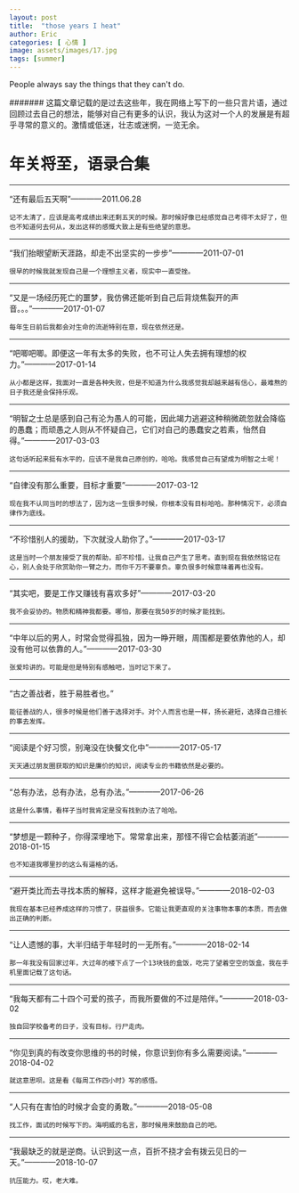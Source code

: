 ```yaml
---
layout: post
title:  "those years I heat"
author: Eric
categories: [ 心情 ]
image: assets/images/17.jpg
tags: [summer]
---
```


People always say the things that they can't do.

####### 这篇文章记载的是过去这些年，我在网络上写下的一些只言片语，通过回顾过去自己的想法，能够对自己有更多的认识，我认为这对一个人的发展是有超乎寻常的意义的。激情或低迷，壮志或迷惘，一览无余。

# 年关将至，语录合集

---
 “还有最后五天啊”————2011.06.28
 
`记不太清了，应该是高考成绩出来还剩五天的时候。那时候好像已经感觉自己考得不太好了，但也不知道何去何从，发出这样的感慨大致上是有些绝望的意思。`

---
 “我们抬眼望断天涯路，却走不出坚实的一步步”————2011-07-01
 
`很早的时候我就发现自己是一个理想主义者，现实中一直受挫。` 

---
 “又是一场经历死亡的噩梦，我仿佛还能听到自己后背烧焦裂开的声音。。。”————2017-01-07

`每年生日前后我都会对生命的流逝特别在意，现在依然还是。`

---
 “吧唧吧唧。即便这一年有太多的失败，也不可让人失去拥有理想的权力。”————2017-01-14

`从小都是这样，我面对一直是各种失败，但是不知道为什么我感觉我却越来越有信心，最难熬的日子我还是会保持乐观。`

---
 “明智之士总是感到自己有沦为愚人的可能，因此竭力逃避这种稍微疏忽就会降临的愚蠢；而顽愚之人则从不怀疑自己，它们对自己的愚蠢安之若素，怡然自得。”————2017-03-03

`这句话听起来挺有水平的，应该不是我自己原创的，哈哈。我感觉自己有望成为明智之士呢！`

---
 “自律没有那么重要，目标才重要”————2017-03-12

`现在我不认同当时的想法了，因为这一生很多时候，你根本没有目标哈哈。那种情况下，必须自律作为底线。`

---
 “不珍惜别人的援助，下次就没人助你了。”————2017-03-17

`这是当时一个朋友接受了我的帮助，却不珍惜，让我自己产生了思考。直到现在我依然铭记在心，别人会处于欣赏助你一臂之力，而你千万不要辜负。辜负很多时候意味着再也没有。`

---
 “其实吧，要是工作又赚钱有喜欢多好”————2017-03-20

`我不会妥协的。物质和精神我都要。哪怕，那要在我50岁的时候才能找到。`

---
 “中年以后的男人，时常会觉得孤独，因为一睁开眼，周围都是要依靠他的人，却没有他可以依靠的人。”————2017-03-30

`张爱玲讲的。可能是但是特别有感触吧，当时记下来了。`

---
 “古之善战者，胜于易胜者也。”

`能征善战的人，很多时候是他们善于选择对手。对个人而言也是一样，扬长避短，选择自己擅长的事去发挥。`

---
 “阅读是个好习惯，别淹没在快餐文化中”————2017-05-17

`天天通过朋友圈获取的知识是廉价的知识，阅读专业的书籍依然是必要的。`

---
 “总有办法，总有办法，总有办法。”————2017-06-26

`这是什么事情，看样子当时我肯定是没有找到办法了哈哈。`

---
 “梦想是一颗种子，你得深埋地下。常常拿出来，那怪不得它会枯萎消逝”————2018-01-15

`也不知道我哪里抄的这么有逼格的话。`

---
 “避开类比而去寻找本质的解释，这样才能避免被误导。”————2018-02-03

`我现在基本已经养成这样的习惯了，获益很多。它能让我更直观的关注事物本事的本质，而去做出正确的判断。`

---
 “让人遗憾的事，大半归结于年轻时的一无所有。”————2018-02-14

`那一年我没有回家过年，大过年的楼下点了一个13块钱的盒饭，吃完了望着空空的饭盒，我在手机里面记载了这句话。`

---
 “我每天都有二十四个可爱的孩子，而我所要做的不过是陪伴。”————2018-03-02

`独自回学校备考的日子，没有目标，行尸走肉。`

---
 “你见到真的有改变你思维的书的时候，你意识到你有多么需要阅读。”————2018-04-02

`就这意思呗。这是看《每周工作四小时》写的感悟。`

---
 “人只有在害怕的时候才会变的勇敢。”————2018-05-08

`找工作，面试的时候写下的。海明威的名言，那时候用来鼓励自己的吧。`

---
 “我最缺乏的就是逆商。认识到这一点，百折不挠才会有拨云见日的一天。”————2018-10-07

`抗压能力。哎，老大难。`

